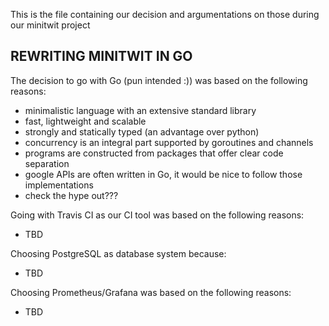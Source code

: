 This is the file containing our decision and argumentations on those during our minitwit project

## REWRITING MINITWIT IN GO

The decision to go with Go (pun intended :)) was based on the following reasons:

- minimalistic language with an extensive standard library
- fast, lightweight and scalable
- strongly and statically typed (an advantage over python)
- concurrency is an integral part supported by goroutines and channels
- programs are constructed from packages that offer clear code separation
- google APIs are often written in Go, it would be nice to follow those implementations
- check the hype out???

Going with Travis CI as our CI tool was based on the following reasons:
- TBD

Choosing PostgreSQL as database system because:
- TBD

Choosing Prometheus/Grafana was based on the following reasons:
- TBD
